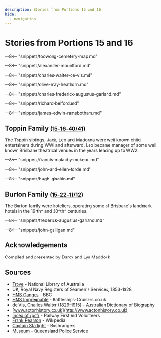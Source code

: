 ```yaml
---
description: Stories from Portions 15 and 16 
hide:
  - navigation
---
```


# Stories from Portions 15 and 16

--8<-- "snippets/toowong-cemetery-map.md"

--8<-- "snippets/alexander-mountford.md"

--8<-- "snippets/charles-walter-de-vis.md"

--8<-- "snippets/olive-may-heathorn.md"

--8<-- "snippets/charles-frederick-augustus-garland.md"

--8<-- "snippets/richard-belford.md"

<!--
## Richard Belford <small>(15‑11‑6)</small>

Richard Belford died on 28 April 1865 and was interred in the North Brisbane Burial Ground at Paddington before his remains and headstone were transferred to Toowong in 1913. Richard was for many years connected with the colonial press in New South Wales, Victoria and Queensland.

-->

<!-- TODO harmonise with snippet -->

--8<-- "snippets/james-edwin-ramsbotham.md"

## Toppin Family <small>[(15‑16‑40/41)](https://brisbane.discovereverafter.com/profile/31907767 "Go to Memorial Information" )</small>

The Toppin siblings, Jack, Leo and Madonna were well known child entertainers during WWI and afterward. Leo became manager of some well known Brisbane theatrical venues in the years leading up to WW2.

--8<-- "snippets/francis-malachy-mckeon.md"

--8<-- "snippets/john-and-ellen-forde.md"

--8<-- "snippets/hugh-glackin.md"

## Burton Family <small>[(15‑22‑11/12)](https://brisbane.discovereverafter.com/profile/31678973 "Go to Memorial Information" )</small>

The Burton family were hoteliers, operating some of Brisbane's landmark hotels in the 19^th^ and 20^th^ centuries.

<!-- 

Get names, photo, link to Matthew 13-35-10

https://apps.des.qld.gov.au/heritage-register/detail/?id=600283
Normanby Hotel

The original Normanby Hotel opened in 1872. The first owner and publican, Matthew Burton, purchased land on the corner of Musgrave and Kelvin Grove Roads in 1865. In December 1871 Burton (originally a carpenter) gave notice of his intention to apply for a publican's licence for the Normanby Hotel, which was granted in January 1872. The original hotel, a two storey timber building was oriented towards Kelvin Grove Rd.

Following the death of Matthew Burton in 1873, the property and lease of the hotel was transferred to his wife Elizabeth Sophia Burton, who continued to operate the hotel. 

https://www.wikitree.com/wiki/Burton-1185

-->

--8<-- "snippets/frederick-augustus-garland.md"

--8<-- "snippets/john-galligan.md"

## Acknowledgements

Compiled and presented by Darcy and Lyn Maddock

## Sources

- [Trove](https://trove.nla.gov.au) - National Library of Australia
- UK, Royal Navy Registers of Seamen's Services, 1853-1928 
- [HMS Ganges](https://www.bbc.co.uk/suffolk/content/articles/2009/08/17/hms_ganges_campaign_lw_feature.shtml) - BBC
- [HMS Impregnable](https://www.battleships-cruisers.co.uk/hms_impregnable.htm) - Battleships-Cruisers.co.uk
- [de Vis, Charles Walter (1829–1915)](https://adb.anu.edu.au/biography/de-vis-charles-walter-3406) - Australian Dictionary of Biography
- [www.actonhistory.co.uk](http://www.actonhistory.co.uk) 
- [Index of /pdf/](https://www.railwayfirstaidvolunteers.org.au/pdf/) - Railway First Aid Volunteers 
- [Frank Pearson](https://en.wikipedia.org/wiki/Frank_Pearson) - Wikipedia
- [Captain Starlight](http://bushrangersau.blogspot.com/2011/02/captain-starlight.html) - Bushrangers
- [Museum](https://www.police.qld.gov.au/museum) - Queensland Police Service

<!--
<div class="noprint" markdown="1">

## Brochure

**[Download this walk](../assets/guides/portion15-and-16.pdf)** - designed to be printed and folded in half to make an A5 brochure.

</div>
-->
